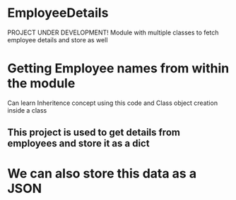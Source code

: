 # EmployeeDetails
PROJECT UNDER DEVELOPMENT!
Module with multiple classes to fetch employee details and store as well
# Getting Employee names from within the module
Can learn Inheritence concept using this code and Class object creation inside a class
## This project is used to get details from employees and store it as a dict
# We can also store this data as a JSON
